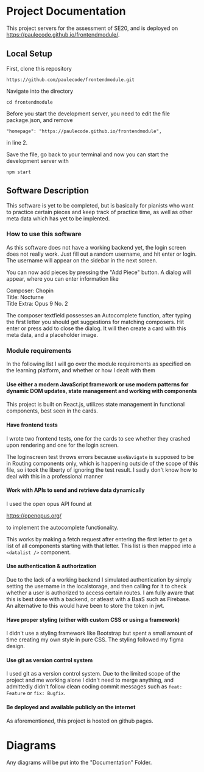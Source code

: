 # Project Documentation

This project servers for the assessment of SE20, and is deployed on https://paulecode.github.io/frontendmodule/.

## Local Setup

First, clone this repository

`https://github.com/paulecode/frontendmodule.git`

Navigate into the directory

`cd frontendmodule`

Before you start the development server, you need to edit the file package.json, and remove

`"homepage": "https://paulecode.github.io/frontendmodule",`

in line 2.

Save the file, go back to your terminal and now you can start the development server with

`npm start`

## Software Description

This software is yet to be completed, but is basically for pianists who want to practice certain pieces and keep track of practice time,
as well as other meta data which has yet to be implented.

### How to use this software

As this software does not have a working backend yet, the login screen does not really work. Just fill out a random username, and hit enter or login.
The username will appear on the sidebar in the next screen.

You can now add pieces by pressing the "Add Piece" button. A dialog will appear, where you can enter information like

Composer:     Chopin  
Title:        Nocturne  
Title Extra:  Opus 9 No. 2  

The composer textfield possesses an Autocomplete function, after typing the first letter you should get suggestions for matching composers.
Hit enter or press add to close the dialog.
It will then create a card with this meta data, and a placeholder image.

### Module requirements

In the following list I will go over the module requirements as specified on the learning platform, and whether or how I dealt with them

#### Use either a modern JavaScript framework or use modern patterns for dynamic DOM updates, state management and working with components

This project is built on React.js, utilizes state management in functional components, best seen in the cards.

#### Have frontend tests

I wrote two frontend tests, one for the cards to see whether they crashed upon rendering and one for the login screen.

The loginscreen test throws errors because `useNavigate` is supposed to be in Routing components only, which is happening outside of the scope of this file,
so i took the liberty of ignoring the test result. I sadly don't know how to deal with this in a professional manner

#### Work with APIs to send and retrieve data dynamically

I used the open opus API found at 

https://openopus.org/

to implement the autocomplete functionality.

This works by making a fetch request after entering the first letter to get a list of all components starting with that letter.
This list is then mapped into a `<datalist />` component.

#### Use authentication & authorization

Due to the lack of a working backend I simulated authentication by simply setting the username in the localstorage, and then calling for it to check
whether a user is authorized to access certain routes. I am fully aware that this is best done with a backend, or atleast with a BaaS such as Firebase.
An alternative to this would have been to store the token in jwt.

#### Have proper styling (either with custom CSS or using a framework)

I didn't use a styling framework like Bootstrap but spent a small amount of time creating my own style in pure CSS. The styling followed my figma design.

#### Use git as version control system

I used git as a version control system. Due to the limited scope of the project and me working alone I didn't need to merge anything, and admittedly didn't follow clean coding commit messages such as `feat: Feature` or `fix: Bugfix`.

#### Be deployed and available publicly on the internet

As aforementioned, this project is hosted on github pages.

# Diagrams

Any diagrams will be put into the "Documentation" Folder.
